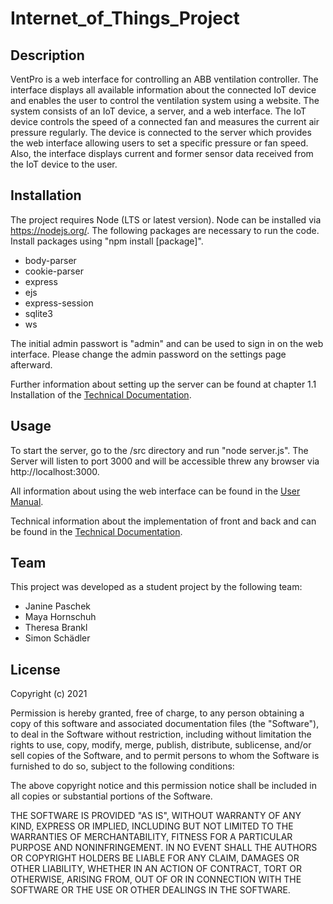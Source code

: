 # Internet_of_Things_Project


## Description

VentPro is a web interface for controlling an ABB ventilation controller. The interface displays all available information about the connected IoT device and enables the user to control the ventilation system using a website.
The system consists of an IoT device, a server, and a web interface. The IoT device controls the speed of a connected fan and measures the current air pressure regularly. The device is connected to the server which provides the web interface allowing users to set a specific pressure or fan speed. Also, the interface displays current and former sensor data received from the IoT device to the user.

## Installation

The project requires Node (LTS or latest version). Node can be installed via https://nodejs.org/.
The following packages are necessary to run the code. Install packages using "npm install [package]".
  - body-parser
  - cookie-parser
  - express
  - ejs
  - express-session
  - sqlite3
  - ws  

The initial admin passwort is "admin" and can be used to sign in on the web interface. Please change the admin password on the settings page afterward.

Further information about setting up the server can be found at chapter 1.1 Installation of the [Technical Documentation](https://github.com/sischae/Internet_of_Things_Project/blob/main/doc/documentation/documentation.pdf).
  
## Usage

To start the server, go to the /src directory and run "node server.js". The Server will listen to port 3000 and will be accessible threw any browser via http://localhost:3000.

All information about using the web interface can be found in the [User Manual](https://github.com/sischae/Internet_of_Things_Project/blob/main/doc/user_manual/user_manual.pdf).

Technical information about the implementation of front and back and can be found in the [Technical Documentation](https://github.com/sischae/Internet_of_Things_Project/blob/main/doc/documentation/documentation.pdf).
  

## Team

This project was developed as a student project by the following team:

  - Janine Paschek
  - Maya Hornschuh
  - Theresa Brankl
  - Simon Schädler


## License

Copyright (c) 2021

Permission is hereby granted, free of charge, to any person obtaining a copy
of this software and associated documentation files (the "Software"), to deal
in the Software without restriction, including without limitation the rights
to use, copy, modify, merge, publish, distribute, sublicense, and/or sell
copies of the Software, and to permit persons to whom the Software is
furnished to do so, subject to the following conditions:

The above copyright notice and this permission notice shall be included in all
copies or substantial portions of the Software.

THE SOFTWARE IS PROVIDED "AS IS", WITHOUT WARRANTY OF ANY KIND, EXPRESS OR
IMPLIED, INCLUDING BUT NOT LIMITED TO THE WARRANTIES OF MERCHANTABILITY,
FITNESS FOR A PARTICULAR PURPOSE AND NONINFRINGEMENT. IN NO EVENT SHALL THE
AUTHORS OR COPYRIGHT HOLDERS BE LIABLE FOR ANY CLAIM, DAMAGES OR OTHER
LIABILITY, WHETHER IN AN ACTION OF CONTRACT, TORT OR OTHERWISE, ARISING FROM,
OUT OF OR IN CONNECTION WITH THE SOFTWARE OR THE USE OR OTHER DEALINGS IN THE
SOFTWARE.
